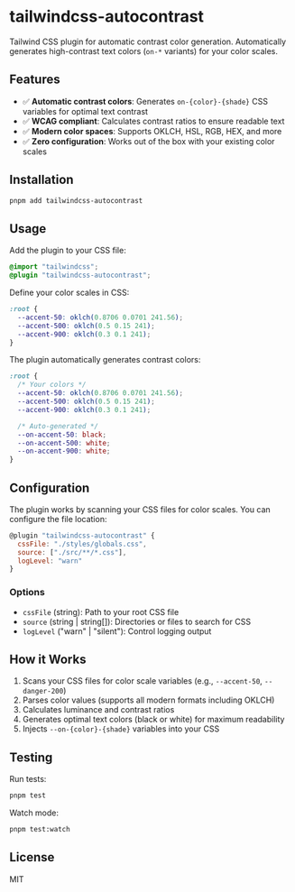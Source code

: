 # tailwindcss-autocontrast

Tailwind CSS plugin for automatic contrast color generation. Automatically generates high-contrast text colors (`on-*` variants) for your color scales.

## Features

- ✅ **Automatic contrast colors**: Generates `on-{color}-{shade}` CSS variables for optimal text contrast
- ✅ **WCAG compliant**: Calculates contrast ratios to ensure readable text
- ✅ **Modern color spaces**: Supports OKLCH, HSL, RGB, HEX, and more
- ✅ **Zero configuration**: Works out of the box with your existing color scales

## Installation

```bash
pnpm add tailwindcss-autocontrast
```

## Usage

Add the plugin to your CSS file:

```css
@import "tailwindcss";
@plugin "tailwindcss-autocontrast";
```

Define your color scales in CSS:

```css
:root {
  --accent-50: oklch(0.8706 0.0701 241.56);
  --accent-500: oklch(0.5 0.15 241);
  --accent-900: oklch(0.3 0.1 241);
}
```

The plugin automatically generates contrast colors:

```css
:root {
  /* Your colors */
  --accent-50: oklch(0.8706 0.0701 241.56);
  --accent-500: oklch(0.5 0.15 241);
  --accent-900: oklch(0.3 0.1 241);

  /* Auto-generated */
  --on-accent-50: black;
  --on-accent-500: white;
  --on-accent-900: white;
}
```

## Configuration

The plugin works by scanning your CSS files for color scales. You can configure the file location:

```js
@plugin "tailwindcss-autocontrast" {
  cssFile: "./styles/globals.css",
  source: ["./src/**/*.css"],
  logLevel: "warn"
}
```

### Options

- `cssFile` (string): Path to your root CSS file
- `source` (string | string[]): Directories or files to search for CSS
- `logLevel` ("warn" | "silent"): Control logging output

## How it Works

1. Scans your CSS files for color scale variables (e.g., `--accent-50`, `--danger-200`)
2. Parses color values (supports all modern formats including OKLCH)
3. Calculates luminance and contrast ratios
4. Generates optimal text colors (black or white) for maximum readability
5. Injects `--on-{color}-{shade}` variables into your CSS

## Testing

Run tests:

```bash
pnpm test
```

Watch mode:

```bash
pnpm test:watch
```

## License

MIT
